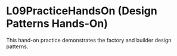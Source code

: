 # L09PracticeHandsOn (Design Patterns Hands-On)

This hand-on practice demonstrates the factory and builder design patterns.